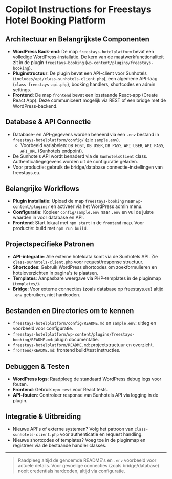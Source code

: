 # Copilot Instructions for Freestays Hotel Booking Platform

## Architectuur en Belangrijkste Componenten
- **WordPress Back-end**: De map `freestays-hotelplatform` bevat een volledige WordPress-installatie. De kern van de maatwerkfunctionaliteit zit in de plugin `freestays-booking` (`wp-content/plugins/freestays-booking`).
- **Pluginstructuur**: De plugin bevat een API-client voor Sunhotels (`includes/api/class-sunhotels-client.php`), een algemene API-laag (`class-freestays-api.php`), booking handlers, shortcodes en admin settings.
- **Frontend**: De map `frontend` bevat een losstaande React-app (Create React App). Deze communiceert mogelijk via REST of een bridge met de WordPress-backend.

## Database & API Connectie
- Database- en API-gegevens worden beheerd via een `.env` bestand in `freestays-hotelplatform/config/` (zie `sample.env`).
  - Voorbeeld variabelen: `DB_HOST`, `DB_USER`, `DB_PASS`, `API_USER`, `API_PASS`, `API_URL` (Sunhotels endpoint).
- De Sunhotels API wordt benaderd via de `SunhotelsClient` class. Authenticatiegegevens worden uit de configuratie geladen.
- Voor productie: gebruik de bridge/database connectie-instellingen van freestays.eu.

## Belangrijke Workflows
- **Plugin installatie**: Upload de map `freestays-booking` naar `wp-content/plugins/` en activeer via het WordPress admin menu.
- **Configuratie**: Kopieer `config/sample.env` naar `.env` en vul de juiste waarden in voor database en API.
- **Frontend**: Start lokaal met `npm start` in de `frontend` map. Voor productie: build met `npm run build`.

## Projectspecifieke Patronen
- **API-integratie**: Alle externe hoteldata komt via de Sunhotels API. Zie `class-sunhotels-client.php` voor request/response structuur.
- **Shortcodes**: Gebruik WordPress shortcodes om zoekformulieren en hoteloverzichten in pagina's te plaatsen.
- **Templates**: Aanpasbare weergave via PHP-templates in de pluginmap (`templates/`).
- **Bridge**: Voor externe connecties (zoals database op freestays.eu) altijd `.env` gebruiken, niet hardcoden.

## Bestanden en Directories om te kennen
- `freestays-hotelplatform/config/README.md` en `sample.env`: uitleg en voorbeeld voor configuratie.
- `freestays-hotelplatform/wp-content/plugins/freestays-booking/README.md`: plugin documentatie.
- `freestays-hotelplatform/README.md`: projectstructuur en overzicht.
- `frontend/README.md`: frontend build/test instructies.

## Debuggen & Testen
- **WordPress logs**: Raadpleeg de standaard WordPress debug logs voor fouten.
- **Frontend**: Gebruik `npm test` voor React tests.
- **API-fouten**: Controleer response van Sunhotels API via logging in de plugin.

## Integratie & Uitbreiding
- Nieuwe API's of externe systemen? Volg het patroon van `class-sunhotels-client.php` voor authenticatie en request handling.
- Nieuwe shortcodes of templates? Voeg toe in de pluginmap en registreer via de bestaande handler classes.

---

> Raadpleeg altijd de genoemde README's en `.env` voorbeeld voor actuele details. Voor gevoelige connecties (zoals bridge/database) nooit credentials hardcoden, altijd via configuratie.

